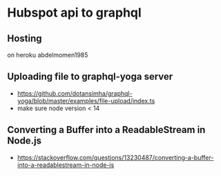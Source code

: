 # Hubspot api to graphql

## Hosting

on heroku abdelmomen1985

## Uploading file to graphql-yoga server

- https://github.com/dotansimha/graphql-yoga/blob/master/examples/file-upload/index.ts
- make sure node version < 14

## Converting a Buffer into a ReadableStream in Node.js

- https://stackoverflow.com/questions/13230487/converting-a-buffer-into-a-readablestream-in-node-js
